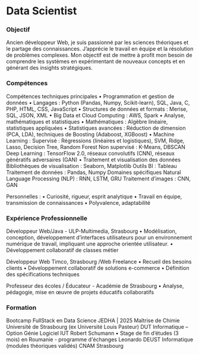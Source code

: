 # Data Scientist

### Objectif

Ancien développeur Web, je suis passionné par les sciences théoriques et le partage des connaissances. J’apprécie le travail en équipe et la résolution de problèmes complexes. Mon objectif est de mettre à profit mon besoin de comprendre les systèmes en expérimentant de nouveaux concepts et en générant des insights stratégiques.

### Compétences 
Compétences techniques principales
    • Programmation et gestion de données
    • Langages : Python (Pandas, Numpy, Scikit-learn), SQL, Java, C, PHP, HTML, CSS, JavaScript
    • Structures de données et formats : Merise, SQL, JSON, XML
    • Big Data et Cloud Computing : AWS, Spark
    • Analyse, mathématiques et statistiques
    • Mathématiques : Algèbre linéaire, statistiques appliquées
    • Statistiques avancées : Réduction de dimension (PCA, LDA), techniques de Boosting (Adaboost, XGBoost)
    • Machine Learning :
    Supervisé : Régressions (linéaires et logistiques), SVM, Ridge, Lasso, Decision Tree, Random Forest
    Non supervisé : K-Means, DBSCAN
    Deep Learning : TensorFlow 2.0, réseaux convolutifs (CNN), réseaux génératifs adversaires (GAN)
    • Traitement et visualisation des données
    Bibliothèques de visualisation : Seaborn, Matplotlib
    Outils BI : Tableau
    Traitement de données : Pandas, Numpy
    Domaines spécifiques
Natural Language Processing (NLP) : RNN, LSTM, GRU
Traitement d’images : CNN, GAN

Personnelles :
    • Curiosité, rigueur, esprit analytique
    • Travail en équipe, transmission de connaissances
    • Polyvalence, adaptabilité

### Expérience Professionnelle

Développeur Web/Java - ULP-Multimedia, Strasbourg
    • Modélisation, conception, développement d’interfaces utilisateurs pour un environnement numérique de travail, impliquant une approche orientée utilisateur.
    • Développement collaboratif de classes métier

Développeur Web Timco, Strasbourg /Web Freelance
    • Recueil des besoins clients
    • Développement collaboratif de solutions e-commerce
    • Définition des spécifications techniques

Professeur des écoles / Éducateur - Académie de Strasbourg
    • Analyse, pédagogie, mise en œuvre de projets éducatifs collaboratifs

### Formation

Bootcamp FullStack en Data Science JEDHA | 2025
Maîtrise de Chimie Université de Strasbourg (ex Université Louis Pasteur)
DUT Informatique – Option Génie Logiciel IUT Robert Schumann
    • Stage de fin d’études (3 mois) en Roumanie - programme d'échanges Leonardo
DEUST Informatique (modules théoriques validés) CNAM Strasbourg
